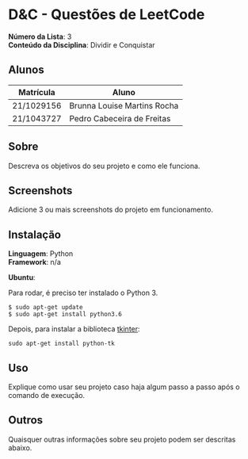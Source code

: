 # D&C - Questões de LeetCode

**Número da Lista**: 3<br>
**Conteúdo da Disciplina**: Dividir e Conquistar<br>

## Alunos
|Matrícula | Aluno |
| -- | -- |
| 21/1029156  |  Brunna Louise Martins Rocha |
| 21/1043727  |  Pedro Cabeceira de Freitas |

## Sobre 
Descreva os objetivos do seu projeto e como ele funciona. 

## Screenshots
Adicione 3 ou mais screenshots do projeto em funcionamento.

## Instalação 
**Linguagem**: Python<br>
**Framework**: n/a<br>

**Ubuntu**:

Para rodar, é preciso ter instalado o Python 3.

```
$ sudo apt-get update
$ sudo apt-get install python3.6
```

Depois, para instalar a biblioteca [tkinter](https://docs.python.org/pt-br/3/library/tkinter.html#module-tkinter):
```
sudo apt-get install python-tk
```


## Uso 
Explique como usar seu projeto caso haja algum passo a passo após o comando de execução.

## Outros 
Quaisquer outras informações sobre seu projeto podem ser descritas abaixo.




